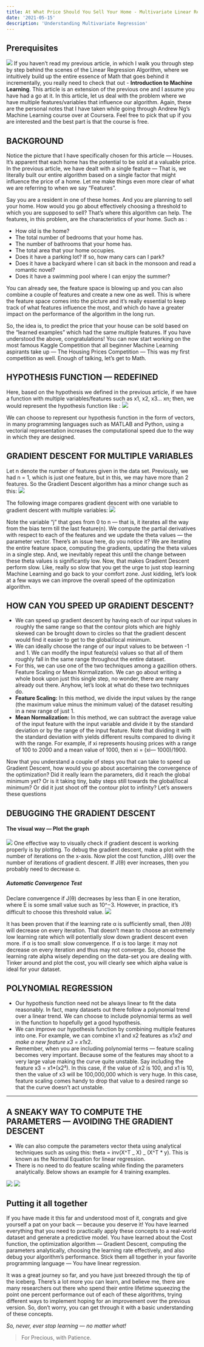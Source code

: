 ```yaml
---
title: At What Price Should You Sell Your Home - Multivariate Linear Regression
date: '2021-05-15'
description: 'Understanding Multivariate Regression'
---
```


## Prerequisites

![](20210628231947.png)
If you haven’t read my previous article, in which I walk you through step by step behind the scenes of the Linear Regression Algorithm, where we intuitively build up the entire essence of Math that goes behind it incrementally, you really need to check that out - **Introduction to Machine Learning**. This article is an extension of the previous one and I assume you have had a go at it. In this article, let us deal with the problem where we have multiple features/variables that influence our algorithm. Again, these are the personal notes that I have taken while going through Andrew Ng’s Machine Learning course over at Coursera. Feel free to pick that up if you are interested and the best part is that the course is free.

## BACKGROUND

Notice the picture that I have specifically chosen for this article — Houses. It’s apparent that each home has the potential to be sold at a valuable price. In the previous article, we have dealt with a single feature — That is, we literally built our entire algorithm based on a single factor that might influence the price of a home. Let me make things even more clear of what we are referring to when we say “Features”.

Say you are a resident in one of these homes. And you are planning to sell your home. How would you go about effectively choosing a threshold to which you are supposed to sell? That’s where this algorithm can help. The features, in this problem, are the characteristics of your home. Such as :

- How old is the home?
- The total number of bedrooms that your home has.
- The number of bathrooms that your home has.
- The total area that your home occupies.
- Does it have a parking lot? If so, how many cars can I park?
- Does it have a backyard where I can sit back in the monsoon and read a romantic novel?
- Does it have a swimming pool where I can enjoy the summer?

You can already see, the feature space is blowing up and you can also combine a couple of features and create a new one as well. This is where the feature space comes into the picture and it’s really essential to keep track of what features influence the most, and which do have a greater impact on the performance of the algorithm in the long run.

So, the idea is, to predict the price that your house can be sold based on the “learned examples” which had the same multiple features. If you have understood the above, congratulations! You can now start working on the most famous Kaggle Competition that all beginner Machine Learning aspirants take up — The Housing Prices Competition — This was my first competition as well. Enough of talking, let’s get to Math.

## HYPOTHESIS FUNCTION — REDEFINED

Here, based on the hypothesis we defined in the previous article, if we have a function with multiple variables/features such as x1, x2, x3… xn; then, we would represent the hypothesis function like :
![](20210628232207.png)

We can choose to represent our hypothesis function in the form of vectors, in many programming languages such as MATLAB and Python, using a vectorial representation increases the computational speed due to the way in which they are designed.

## GRADIENT DESCENT FOR MULTIPLE VARIABLES

Let n denote the number of features given in the data set. Previously, we had n = 1, which is just one feature, but in this, we may have more than 2 features. So the Gradient Descent algorithm has a minor change such as this:
![](20210628232255.png)

The following image compares gradient descent with one variable to gradient descent with multiple variables:
![](20210628232303.png)

Note the variable “j” that goes from 0 to n — that is, it iterates all the way from the bias term till the last feature(n). We compute the partial derivatives with respect to each of the features and we update the theta values — the parameter vector. There’s an issue here, do you notice it? We are iterating the entire feature space, computing the gradients, updating the theta values in a single step. And, we inevitably repeat this until the change between these theta values is significantly low. Now, that makes Gradient Descent perform slow. Like, really so slow that you get the urge to just stop learning Machine Learning and go back to your comfort zone. Just kidding, let’s look at a few ways we can improve the overall speed of the optimization algorithm.

## HOW CAN YOU SPEED UP GRADIENT DESCENT?

- We can speed up gradient descent by having each of our input values in roughly the same range so that the contour plots which are highly skewed can be brought down to circles so that the gradient descent would find it easier to get to the global/local minimum.
- We can ideally choose the range of our input values to be between -1 and 1. We can modify the input feature(s) values so that all of them roughly fall in the same range throughout the entire dataset.
- For this, we can use one of the two techniques among a gazillion others. Feature Scaling or Mean Normalization. We can go about writing a whole book upon just this single step, no wonder, there are many already out there. Anyhow, let’s look at what do these two techniques do.
- **Feature Scaling:** In this method, we divide the input values by the range (the maximum value minus the minimum value) of the dataset resulting in a new range of just 1.
- **Mean Normalization:** In this method, we can subtract the average value of the input feature with the input variable and divide it by the standard deviation or by the range of the input feature. Note that dividing it with the standard deviation with yields different results compared to diving it with the range. For example, if xi represents housing prices with a range of 100 to 2000 and a mean value of 1000, then xi = (xi— 1000)/1900.

Now that you understand a couple of steps you that can take to speed up Gradient Descent, how would you go about ascertaining the convergence of the optimization? Did it really learn the parameters, did it reach the global minimum yet? Or is it taking tiny, baby steps still towards the global/local minimum? Or did it just shoot off the contour plot to infinity? Let’s answers these questions

## DEBUGGING THE GRADIENT DESCENT

#### The visual way — Plot the graph

![](20210628232404.png)
One effective way to visually check if gradient descent is working properly is by plotting. To debug the gradient descent, make a plot with the number of iterations on the x-axis. Now plot the cost function, J(θ) over the number of iterations of gradient descent. If J(θ) ever increases, then you probably need to decrease α.

##### Automatic Convergence Test

Declare convergence if J(θ) decreases by less than E in one iteration, where E is some small value such as 10^−3. However, in practice, it’s difficult to choose this threshold value.
![](20210628232432.png)

It has been proven that if the learning rate α is sufficiently small, then J(θ) will decrease on every iteration. That doesn’t mean to choose an extremely low learning rate which will potentially slow down gradient descent even more. if α is too small: slow convergence. If α is too large: it may not decrease on every iteration and thus may not converge. So, choose the learning rate alpha wisely depending on the data-set you are dealing with. Tinker around and plot the cost, you will clearly see which alpha value is ideal for your dataset.

## POLYNOMIAL REGRESSION

- Our hypothesis function need not be always linear to fit the data reasonably. In fact, many datasets out there follow a polynomial trend over a linear trend. We can choose to include polynomial terms as well in the function to hopefully get a good hypothesis.
- We can improve our hypothesis function by combining multiple features into one. For example, we can combine x1 and x2 features as x1*x2 and make a new feature x3 = x1*x2.
- Remember, when you are including polynomial terms — feature scaling becomes very important. Because some of the features may shoot to a very large value making the curve quite unstable. Say including the feature x3 = x1\*(x2³). In this case, if the value of x2 is 100, and x1 is 10, then the value of x3 will be 100,000,000 which is very huge. In this case, feature scaling comes handy to drop that value to a desired range so that the curve doesn’t act unstable.

---

## A SNEAKY WAY TO COMPUTE THE PARAMETERS — AVOIDING THE GRADIENT DESCENT

- We can also compute the parameters vector theta using analytical techniques such as using this: theta = inv(X^T _ X) _ (X^T \* y). This is known as the Normal Equation for linear regression.
- There is no need to do feature scaling while finding the parameters analytically. Below shows an example for 4 training examples.

![](20210628232606.png)
![](20210628232618.png)

## Putting it all together

If you have made it this far and understood most of it, congrats and give yourself a pat on your back — because you deserve it! You have learned everything that you need to practically apply these concepts to a real-world dataset and generate a predictive model. You have learned about the Cost function, the optimization algorithm — Gradient Descent, computing the parameters analytically, choosing the learning rate effectively, and also debug your algorithm’s performance. Stick them all together in your favorite programming language — You have linear regression.

It was a great journey so far, and you have just breezed through the tip of the iceberg. There’s a lot more you can learn, and believe me, there are many researchers out there who spend their entire lifetime squeezing the point one percent performance out of each of these algorithms, trying different ways to implement hoping for an improvement over the previous version. So, don’t worry, you can get through it with a basic understanding of these concepts.

_So, never, ever stop learning — no matter what!_

> For Precious, with Patience.

